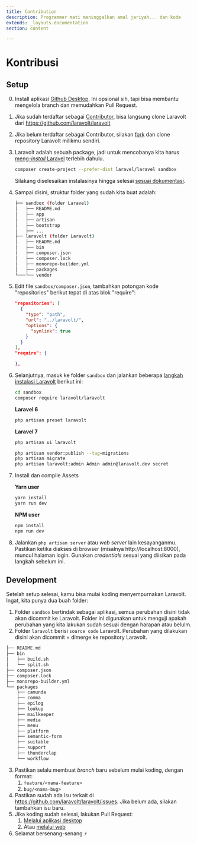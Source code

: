 ```yaml
---
title: Contribution
description: Programmer mati meninggalkan amal jariyah... dan kode
extends: _layouts.documentation
section: content

---
```


# Kontribusi

## Setup

0. Install aplikasi [Github Desktop](https://desktop.github.com/). Ini opsional sih, tapi bisa membantu mengelola branch dan memudahkan Pull Request.

1. Jika sudah terdaftar sebagai [Contributor](https://github.com/laravolt/laravolt/people?affiliation=ALL), bisa langsung clone Laravolt dari https://github.com/laravolt/laravolt

2. Jika belum terdaftar sebagai Contributor, silakan [fork](https://help.github.com/en/github/getting-started-with-github/fork-a-repo) dan clone repository Laravolt milikmu sendiri.

3. Laravolt adalah sebuah package, jadi untuk mencobanya kita harus [meng-*install*  Laravel](https://laravel.com/docs/master) terlebih dahulu.

    ```bash
    composer create-project --prefer-dist laravel/laravel sandbox
    ```

    Silakang diselesaikan instalasinya hingga selesai [sesuai dokumentasi](https://laravel.com/docs/master#installation).

4. Sampai disini, struktur folder yang sudah kita buat adalah:

    ```bash
    ├── sandbox (folder Laravel)
    │   ├── README.md
    │   ├── app
    │   ├── artisan
    │   ├── bootstrap
    │   ├── ...
    ├── laravolt (folder Laravolt)
    │   ├── README.md
    │   ├── bin
    │   ├── composer.json
    │   ├── composer.lock
    │   ├── monorepo-builder.yml
    │   ├── packages
    └───└── vendor
    ```

5. Edit file `sandbox/composer.json`, tambahkan potongan kode "repositories" berikut tepat di atas blok "require":

    ```json
    "repositories": [
      {
        "type": "path",
        "url": "../laravolt/",
        "options": {
          "symlink": true
        }
      }
    ],
    "require": {

    },
    ```

6. Selanjutnya, masuk ke folder `sandbox` dan jalankan beberapa [langkah instalasi Laravolt](https://laravolt.dev/docs/installation/) berikut ini:

    ```bash
    cd sandbox
    composer require laravolt/laravolt
    ```

    **Laravel 6**

    ```bash
    php artisan preset laravolt
    ```

    **Laravel 7**

    ```bash
    php artisan ui laravolt
    ```

    ```bash
    php artisan vendor:publish --tag=migrations
    php artisan migrate
    php artisan laravolt:admin Admin admin@laravolt.dev secret
    ```

7. Install dan compile Assets

    **Yarn user**

    ```bash
    yarn install
    yarn run dev
    ```

    **NPM user**

    ```bash
    npm install
    npm run dev
    ```

8. Jalankan `php artisan server` atau *web server* lain kesayanganmu. Pastikan ketika diakses di browser (misalnya http://localhost:8000), muncul halaman login. Gunakan *credentials* sesuai yang diisikan pada langkah sebelum ini.



## Development

Setelah setup selesai, kamu bisa mulai koding menyempurnakan Laravolt. Ingat, kita punya dua buah folder:

1. Folder `sandbox` bertindak sebagai aplikasi, semua perubahan disini tidak akan dicommit ke Laravolt. Folder ini digunakan untuk menguji apakah perubahan yang kita lakukan sudah sesuai dengan harapan atau belulm.
2. Folder `laravolt` berisi `source code` Laravolt. Perubahan yang dilakukan disini akan dicommit + dimerge ke repository Laravolt.

```bash
├── README.md
├── bin
│   ├── build.sh
│   └── split.sh
├── composer.json
├── composer.lock
├── monorepo-builder.yml
└── packages
    ├── camunda
    ├── comma
    ├── epilog
    ├── lookup
    ├── mailkeeper
    ├── media
    ├── menu
    ├── platform
    ├── semantic-form
    ├── suitable
    ├── support
    ├── thunderclap
    └── workflow
```

3. Pastikan selalu membuat *branch* baru sebelum mulai koding, dengan format:
    1. `feature/<nama-feature>`
    2. `bug/<nama-bug>`
4. Pastikan sudah ada isu terkait di https://github.com/laravolt/laravolt/issues. Jika belum ada, silakan tambahkan isu baru.
5. Jika koding sudah selesai, lakukan Pull Request:
    1. [Melalui aplikasi desktop](https://help.github.com/en/desktop/contributing-to-projects/creating-a-pull-request)
    2. Atau [melalui web](https://help.github.com/en/github/collaborating-with-issues-and-pull-requests/creating-a-pull-request)
6. Selamat bersenang-senang ⚡️